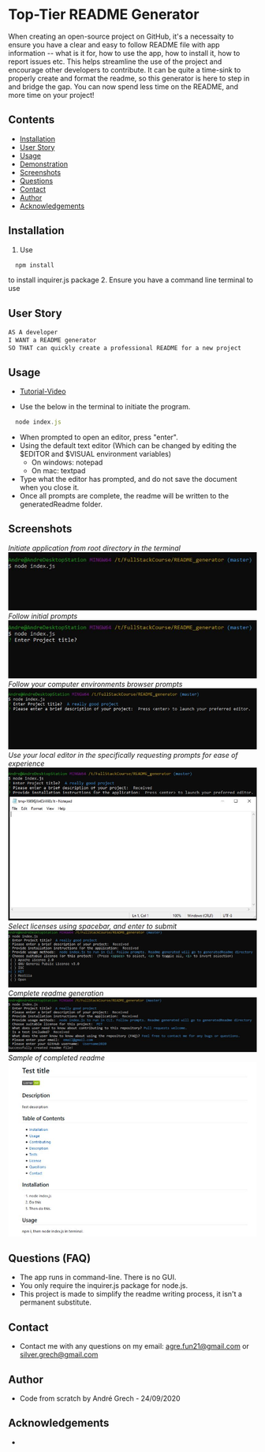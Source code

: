 # Top-Tier README Generator

When creating an open-source project on GitHub, it's a necessaity to ensure you have a clear and easy to follow README file with app information -- what is it for, how to use the app, how to install it, how to report issues etc. This helps streamline the use of the project and encourage other developers to contribute. It can be quite a time-sink to properly create and format the readme, so this generator is here to step in and bridge the gap. You can now spend less time on the README, and more time on your project!

## Contents

- [Installation](#installation)
- [User Story](#user-story)
- [Usage](#usage)
- [Demonstration](#demonstration)
- [Screenshots](#screenshots)
- [Questions](<#questions-(FAQ)>)
- [Contact](#contact)
- [Author](#authors)
- [Acknowledgements](#acknowledgements)

## Installation

1. Use

```javascript
  npm install
```

to install inquirer.js package 2. Ensure you have a command line terminal to use

## User Story

```
AS A developer
I WANT a README generator
SO THAT can quickly create a professional README for a new project
```

## Usage

- [Tutorial-Video]()

- Use the below in the terminal to initiate the program.

```javascript
  node index.js
```

- When prompted to open an editor, press "enter".
- Using the default text editor (Which can be changed by editing the $EDITOR and $VISUAL environment variables)
  - On windows: notepad
  - On mac: textpad
- Type what the editor has prompted, and do not save the document when you close it.
- Once all prompts are complete, the readme will be written to the generatedReadme folder.

## Screenshots

_Initiate application from root directory in the terminal_
![](.\assets\image1.JPG)
_Follow initial prompts_
![](.\assets\image2.JPG)
_Follow your computer environments browser prompts_
![](.\assets\image3.JPG)
_Use your local editor in the specifically requesting prompts for ease of experience_
![](.\assets\image4.JPG)
_Select licenses using spacebar, and enter to submit_
![](.\assets\image5.JPG)
_Complete readme generation_
![](.\assets\image6.JPG)
_Sample of completed readme_
![](.\assets\image7.JPG)

## Questions (FAQ)

- The app runs in command-line. There is no GUI.
- You only require the inquirer.js package for node.js.
- This project is made to simplify the readme writing process, it isn't a permanent substitute.

## Contact

- Contact me with any questions on my email: agre.fun21@gmail.com or silver.grech@gmail.com

## Author

- Code from scratch by Andr&eacute; Grech - 24/09/2020

## Acknowledgements

-
